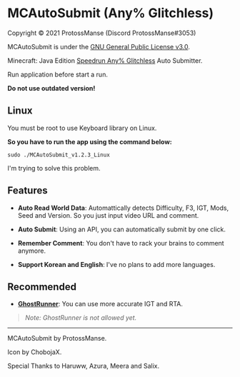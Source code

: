 # MCAutoSubmit (Any% Glitchless)

Copyright © 2021 ProtossManse (Discord ProtossManse#3053)

MCAutoSubmit is under the [GNU General Public License v3.0](https://github.com/ProtossManse/MCAutoSubmit/blob/main/LICENSE.txt).

Minecraft: Java Edition [Speedrun Any% Glitchless](https://www.speedrun.com/mc) Auto Submitter.

Run application before start a run.

**Do not use outdated version!**



## Linux

You must be root to use Keyboard library on Linux.

**So you have to run the app using the command below:**


```
sudo ./MCAutoSubmit_v1.2.3_Linux
```


I'm trying to solve this problem.


## Features

- **Auto Read World Data**: Automattically detects Difficulty, F3, IGT, Mods, Seed and Version. So you just input video URL and comment.

- **Auto Submit**: Using an API, you can automatically submit by one click.

- **Remember Comment**: You don't have to rack your brains to comment anymore.

- **Support Korean and English**: I've no plans to add more languages.

## Recommended

- **[GhostRunner](https://github.com/RedLime/GhostRunner)**: You can use more accurate IGT and RTA. 

> *Note: GhostRunner is not allowed yet.*

---

MCAutoSubmit by ProtossManse.

Icon by ChobojaX.

Special Thanks to Haruww, Azura, Meera and Salix.
